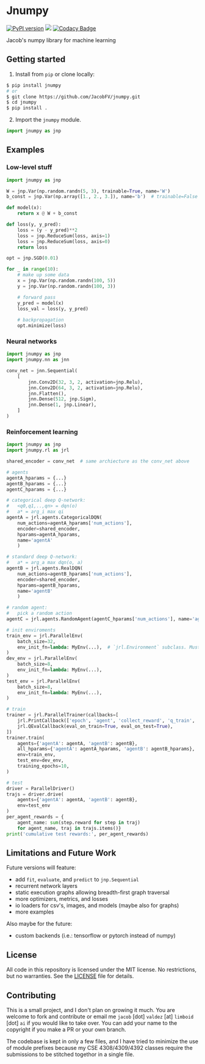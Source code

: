 # Jnumpy

[![PyPI version](https://badge.fury.io/py/jnumpy.svg)](https://badge.fury.io/py/jnumpy)
[![](https://img.shields.io/badge/license-MIT-blue)](https://github.com/JacobFV/jnumpy/blob/main/LICENSE)
[![Codacy Badge](https://api.codacy.com/project/badge/Grade/e1cb295484424f36acf2c813fae6f57e)](https://app.codacy.com/gh/JacobFV/jnumpy?utm_source=github.com&utm_medium=referral&utm_content=JacobFV/jnumpy&utm_campaign=Badge_Grade_Settings)

Jacob's numpy library for machine learning

## Getting started

1. Install from `pip` or clone locally:

```bash
$ pip install jnumpy
# or
$ git clone https://github.com/JacobFV/jnumpy.git
$ cd jnumpy
$ pip install .
```

2. Import the `jnumpy` module.

```python
import jnumpy as jnp
```

## Examples

### Low-level stuff

```python
import jnumpy as jnp

W = jnp.Var(np.random.randn(5, 3), trainable=True, name='W')
b_const = jnp.Var(np.array([1., 2., 3.]), name='b')  # trainable=False by default

def model(x):
    return x @ W + b_const

def loss(y, y_pred):
    loss = (y - y_pred)**2
    loss = jnp.ReduceSum(loss, axis=1)
    loss = jnp.ReduceSum(loss, axis=0)
    return loss

opt = jnp.SGD(0.01)

for _ in range(10):
    # make up some data
    x = jnp.Var(np.random.randn(100, 5))
    y = jnp.Var(np.random.randn(100, 3))

    # forward pass
    y_pred = model(x)
    loss_val = loss(y, y_pred)
    
    # backpropagation
    opt.minimize(loss)
```

### Neural networks
```python
import jnumpy as jnp
import jnumpy.nn as jnn

conv_net = jnn.Sequential(
    [
        jnn.Conv2D(32, 3, 2, activation=jnp.Relu),
        jnn.Conv2D(64, 3, 2, activation=jnp.Relu),
        jnn.Flatten(),
        jnn.Dense(512, jnp.Sigm),
        jnn.Dense(1, jnp.Linear),
    ]
)
```

### Reinforcement learning

```python
import jnumpy as jnp
import jnumpy.rl as jrl

shared_encoder = conv_net  # same archiecture as the conv_net above

# agents
agentA_hparams = {...}
agentB_hparams = {...}
agentC_hparams = {...}

# categorical deep Q-network:
#   <q0,q1,..,qn> = dqn(o)
#   a* = arg_i max qi
agentA = jrl.agents.CategoricalDQN(
    num_actions=agentA_hparams['num_actions'], 
    encoder=shared_encoder, 
    hparams=agentA_hparams, 
    name='agentA'
    )

# standard deep Q-network:
#   a* = arg_a max dqn(o, a)
agentB = jrl.agents.RealDQN(
    num_actions=agentB_hparams['num_actions'], 
    encoder=shared_encoder, 
    hparams=agentB_hparams, 
    name='agentB'
    )

# random agent:
#   pick a random action
agentC = jrl.agents.RandomAgent(agentC_hparams['num_actions'], name='agentC')

# init enviroments
train_env = jrl.ParallelEnv(
    batch_size=32,
    env_init_fn=lambda: MyEnv(...),  # `jrl.Environment` subclass. Must have `reset` and `step` methods.
)
dev_env = jrl.ParallelEnv(
    batch_size=8,
    env_init_fn=lambda: MyEnv(...),
)
test_env = jrl.ParallelEnv(
    batch_size=8,
    env_init_fn=lambda: MyEnv(...),
)

# train
trainer = jrl.ParallelTrainer(callbacks=[
    jrl.PrintCallback(['epoch', 'agent', 'collect_reward', 'q_train', 'q_test']),
    jrl.QEvalCallback(eval_on_train=True, eval_on_test=True),
])
trainer.train(
    agents={'agentA': agentA, 'agentB': agentB},
    all_hparams={'agentA': agentA_hparams, 'agentB': agentB_hparams},
    env=train_env,
    test_env=dev_env,
    training_epochs=10,
)

# test
driver = ParallelDriver()
trajs = driver.drive(
    agents={'agentA': agentA, 'agentB': agentB},
    env=test_env
)
per_agent_rewards = {
    agent_name: sum(step.reward for step in traj) 
    for agent_name, traj in trajs.items()}
print('cumulative test rewards:', per_agent_rewards)
```

## Limitations and Future Work

Future versions will feature:
- add `fit`, `evaluate`, and `predict` to `jnp.Sequential`
- recurrent network layers
- static execution graphs allowing breadth-first graph traversal
- more optimizers, metrics, and losses
- io loaders for csv's, images, and models (maybe also for graphs)
- more examples

Also maybe for the future:
- custom backends (i.e.: tensorflow or pytorch instead of numpy)

## License

All code in this repository is licensed under the MIT license. No restrictions, but no warranties. See the [LICENSE](https://github.com/JacobFV/jnumpy/blob/main/LICENSE) file for details.

## Contributing

This is a small project, and I don't plan on growing it much. You are welcome to fork and contribute or email me `jacob` [dot] `valdez` [at] `limboid` [dot] `ai` if you would like to take over. You can add your name to the copyright if you make a PR or your own branch.

The codebase is kept in only a few files, and I have tried to minimize the use of module prefixes because my CSE 4308/4309/4392 classes require the submissions to be stitched togethor in a single file. 